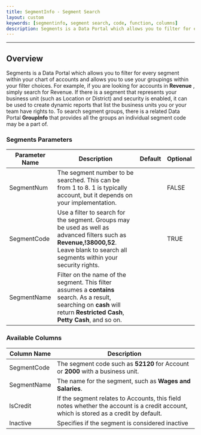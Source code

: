 ```yaml
---
title: SegmentInfo - Segment Search
layout: custom
keywords: [segmentinfo, segment search, code, function, columns]
description: Segments is a Data Portal which allows you to filter for every segment within your chart of accounts and allows you to use your groupings within your filter choices. 
---
```

* * *

##  Overview

Segments is a Data Portal which allows you to filter for every segment within your chart of accounts and allows you to use your groupings within your filter choices. For example, if you are looking for accounts in **Revenue** , simply search for Revenue. If there is a segment that represents your business unit (such as Location or District) and security is enabled, it can be used to create dynamic reports that list the business units you or your team have rights to. 
To search segment groups, there is a related Data Portal **GroupInfo** that provides all the groups an individual segment code may be a part of. 

###  Segments Parameters

| Parameter Name | Description | Default | Optional |
| --- | --- | --- | --- |
| SegmentNum | The segment number to be searched. This can be from 1 to 8. 1 is typically account, but it depends on your implementation. | | FALSE |
| SegmentCode | Use a filter to search for the segment. Groups may be used as well as advanced filters such as **Revenue,!38000,52**. Leave blank to search all segments within your security rights. | | TRUE |
| SegmentName | Filter on the name of the segment. This filter assumes a **contains** search. As a result, searching on **cash** will return **Restricted Cash**, **Petty Cash**, and so on. | 

### Available Columns

| Column Name | Description |
|-----|-----|
| SegmentCode | The segment code such as **52120** for Account or **2000** with a business unit. |
| SegmentName | The name for the segment, such as **Wages and Salaries**. |
| IsCredit | If the segment relates to Accounts, this field notes whether the account is a credit account, which is stored as a credit by default. |
| Inactive | Specifies if the segment is considered inactive |